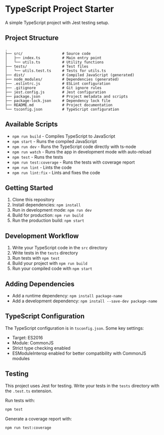 # TypeScript Project Starter

A simple TypeScript project with Jest testing setup.

## Project Structure

```
.
├── src/                  # Source code
│   ├── index.ts          # Main entry point
│   └── utils.ts          # Utility functions
├── tests/                # Test files
│   └── utils.test.ts     # Tests for utils.ts
├── dist/                 # Compiled JavaScript (generated)
├── node_modules/         # Dependencies (generated)
├── .eslintrc.js          # ESLint configuration
├── .gitignore            # Git ignore rules
├── jest.config.js        # Jest configuration
├── package.json          # Project metadata and scripts
├── package-lock.json     # Dependency lock file
├── README.md             # Project documentation
└── tsconfig.json         # TypeScript configuration
```

## Available Scripts

- `npm run build` - Compiles TypeScript to JavaScript
- `npm start` - Runs the compiled JavaScript
- `npm run dev` - Runs the TypeScript code directly with ts-node
- `npm run watch` - Runs the app in development mode with auto-reload
- `npm test` - Runs the tests
- `npm run test:coverage` - Runs the tests with coverage report
- `npm run lint` - Lints the code
- `npm run lint:fix` - Lints and fixes the code

## Getting Started

1. Clone this repository
2. Install dependencies: `npm install`
3. Run in development mode: `npm run dev`
4. Build for production: `npm run build`
5. Run the production build: `npm start`

## Development Workflow

1. Write your TypeScript code in the `src` directory
2. Write tests in the `tests` directory
3. Run tests with `npm test`
4. Build your project with `npm run build`
5. Run your compiled code with `npm start`

## Adding Dependencies

- Add a runtime dependency: `npm install package-name`
- Add a development dependency: `npm install --save-dev package-name`

## TypeScript Configuration

The TypeScript configuration is in `tsconfig.json`. Some key settings:

- Target: ES2016
- Module: CommonJS
- Strict type checking enabled
- ESModuleInterop enabled for better compatibility with CommonJS modules

## Testing

This project uses Jest for testing. Write your tests in the `tests` directory with the `.test.ts` extension.

Run tests with:

```bash
npm test
```

Generate a coverage report with:

```bash
npm run test:coverage
```
